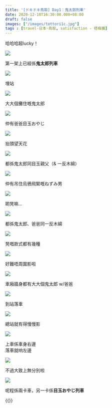 ```yaml
---
title: '[ドキドキ鳥取] Day1：鬼太郎列車'
date: 2020-12-10T16:30:00.000+08:00
draft: false
images: ["/images/tottori1c.jpg"]
tags : [travel-日本-鳥取, satisfaction - 搭條鐵]
---
```


哈哈哈超lucky！

![](/images/tottori1c1.jpg)

第一架上已經係**鬼太郎列車**  

![](/images/tottori1c2.jpg)

埋站

![](/images/tottori1c3.jpg)

大大個攤住嘅鬼太郎  

![](/images/tottori1c4.jpg)

仲有爸爸目玉おやじ

![](/images/tottori1c5.jpg)

抬頭望天花  

![](/images/tottori1c6.jpg)

都係鬼太郎同目玉親父（& 一反木綿）  

![](/images/tottori1c7.jpg)

仲有吊住烏鴉飛緊嘅ねずみ男

![](/images/tottori1c8.jpg)

啲凳嘛...

![](/images/tottori1c9.jpg)

都係鬼太郎、爸爸同一反木綿

![](/images/tottori1c10.jpg)

凳嘅款式都有幾種

![](/images/tottori1c11.jpg)

好難唔周圍影啦

![](/images/tottori1c12.jpg)

車廂牆身都有大大個鬼太郎 w/爸爸

![](/images/tottori1c13.jpg)

到站落車

![](/images/tottori1c.jpg)

總站就有得慢慢影

![](/images/tottori1c14.jpg)

上車係車身右邊  
落車就响左邊  

![](/images/tottori1c15.jpg)

不過大致上無分別啦

![](/images/tottori1c16.jpg)

呢程係兩卡車，另一卡係**目玉おやじ列車**  
  
  
{{<tottori>}}  
